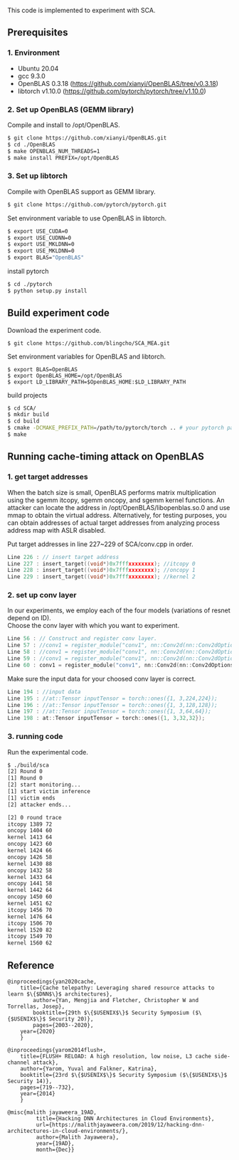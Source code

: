 This code is implemented to experiment with SCA.

## Prerequisites



### 1. Environment
 - Ubuntu 20.04
 - gcc 9.3.0
 - OpenBLAS 0.3.18 (https://github.com/xianyi/OpenBLAS/tree/v0.3.18)
 - libtorch v1.10.0 (https://github.com/pytorch/pytorch/tree/v1.10.0)

### 2. Set up OpenBLAS (GEMM library)

Compile and install to /opt/OpenBLAS.

```bash
$ git clone https://github.com/xianyi/OpenBLAS.git
$ cd ./OpenBLAS
$ make OPENBLAS_NUM_THREADS=1
$ make install PREFIX=/opt/OpenBLAS
```

### 3. Set up libtorch

Compile with OpenBLAS support as GEMM library.

```bash
$ git clone https://github.com/pytorch/pytorch.git
```

Set environment variable to use OpenBLAS in libtorch.

```bash
$ export USE_CUDA=0
$ export USE_CUDNN=0
$ export USE_MKLDNN=0
$ export USE_MKLDNN=0
$ export BLAS="OpenBLAS"
```

install pytorch

```bash
$ cd ./pytorch
$ python setup.py install
```

## Build experiment code

Download the experiment code.

```
$ git clone https://github.com/blingcho/SCA_MEA.git
```

Set environment variables for OpenBLAS and libtorch.

```
$ export BLAS=OpenBLAS
$ export OpenBLAS_HOME=/opt/OpenBLAS
$ export LD_LIBRARY_PATH=$OpenBLAS_HOME:$LD_LIBRARY_PATH
```

build projects

```bash
$ cd SCA/
$ mkdir build
$ cd build
$ cmake -DCMAKE_PREFIX_PATH=/path/to/pytorch/torch .. # your pytorch path
$ make
```



## Running cache-timing attack on OpenBLAS



### 1. get target addresses

When the batch size is small, OpenBLAS performs matrix multiplication using the sgemm itcopy, sgemm oncopy, and sgemm kernel functions.
An attacker can locate the address in /opt/OpenBLAS/libopenblas.so.0 and use mmap to obtain the virtual address.
Alternatively, for testing purposes, you can obtain addresses of actual target addresses from analyzing process address map with ASLR disabled.


Put target addresses in line 227~229 of SCA/conv.cpp in order.

```c
Line 226 : // insert target address
Line 227 : insert_target((void*)0x7fffxxxxxxxx); //itcopy 0
Line 228 : insert_target((void*)0x7fffxxxxxxxx); //oncopy 1
Line 229 : insert_target((void*)0x7fffxxxxxxxx); //kernel 2
```

### 2. set up conv layer

In our experiments, we employ each of the four models (variations of resnet depend on ID).  
Choose the conv layer with which you want to experiment.

```c
Line 56 : // Construct and register conv layer.
Line 57 : //conv1 = register_module("conv1", nn::Conv2d(nn::Conv2dOptions(3, 64, 7).stride(2).padding(3))); //224
Line 58 : //conv1 = register_module("conv1", nn::Conv2d(nn::Conv2dOptions(3, 64, 3).stride(2).padding(1))); //128
Line 59 : //conv1 = register_module("conv1", nn::Conv2d(nn::Conv2dOptions(3, 64, 4).stride(1).padding(1))); //64
Line 60 : conv1 = register_module("conv1", nn::Conv2d(nn::Conv2dOptions(3, 64, 3).stride(1).padding(1))); //32
```

Make sure the input data for your choosed conv layer is correct.

```c
Line 194 : //input data
Line 195 : //at::Tensor inputTensor = torch::ones({1, 3,224,224});
Line 196 : //at::Tensor inputTensor = torch::ones({1, 3,128,128});
Line 197 : //at::Tensor inputTensor = torch::ones({1, 3,64,64});
Line 198 : at::Tensor inputTensor = torch::ones({1, 3,32,32});
```

### 3. running code

Run the experimental code.

```bash
$ ./build/sca
[2] Round 0
[1] Round 0
[2] start monitoring...
[1] start victim inference
[1] victim ends
[2] attacker ends...

[2] 0 round trace
itcopy 1389 72
oncopy 1404 60
kernel 1413 64
oncopy 1423 60
kernel 1424 66
oncopy 1426 58
kernel 1430 88
oncopy 1432 58
kernel 1433 64
oncopy 1441 58
kernel 1442 64
oncopy 1450 60
kernel 1451 62
itcopy 1456 70
kernel 1476 64
itcopy 1506 70
kernel 1520 82
itcopy 1549 70
kernel 1560 62
```

## Reference

```
@inproceedings{yan2020cache,
	title={Cache telepathy: Leveraging shared resource attacks to learn $\{$DNN$\}$ architectures},
    	author={Yan, Mengjia and Fletcher, Christopher W and Torrellas, Josep},
      	booktitle={29th $\{$USENIX$\}$ Security Symposium ($\{$USENIX$\}$ Security 20)},
        pages={2003--2020},
	year={2020}
	}

@inproceedings{yarom2014flush+,
	title={FLUSH+ RELOAD: A high resolution, low noise, L3 cache side-channel attack},
	author={Yarom, Yuval and Falkner, Katrina},
	booktitle={23rd $\{$USENIX$\}$ Security Symposium ($\{$USENIX$\}$ Security 14)},
	pages={719--732},
	year={2014}
	}

@misc{malith jayaweera_19AD,
	     title={Hacking DNN Architectures in Cloud Environments},
	     url={https://malithjayaweera.com/2019/12/hacking-dnn-architectures-in-cloud-environments/},
	     author={Malith Jayaweera},
	     year={19AD},
	     month={Dec}}
```








